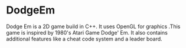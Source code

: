 # DodgeEm
Dodge Em  is a 2D game build in C++. It uses OpenGL for graphics .This game is inspired by 1980's Atari Game Dodge' Em. It also contains additional features like a cheat code system and a leader board.
